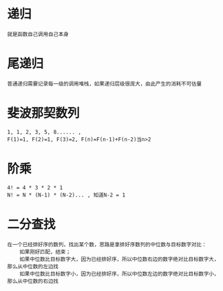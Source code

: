 # 递归
    就是函数自己调用自己本身

# 尾递归
    普通递归需要记录每一级的调用堆栈，如果递归层级很庞大，由此产生的消耗不可估量

# 斐波那契数列
    1, 1, 2, 3, 5, 8...... , 
    F(1)=1, F(2)=1, F(3)=2, F(n)=F(n-1)+F(n-2)当n>2 
    
# 阶乘
    4! = 4 * 3 * 2 * 1
    N! = N * (N-1) * (N-2)... , 知道N-2 = 1
    
# 二分查找
    在一个已经排好序的数列，找出某个数，思路是拿排好序数列的中位数与目标数字对比：
        如果刚好匹配，结束；
        如果中位数比目标数字大，因为已经排好序，所以中位数右边的数字绝对比目标数字大，那么从中位数的左边找
        如果中位数比目标数字小，因为已经排好序，所以中位数左边的数字绝对比目标数字小，那么从中位数的右边找